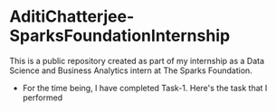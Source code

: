 # AditiChatterjee-SparksFoundationInternship
This is a public repository created as part of my internship as a Data Science and Business Analytics intern at The Sparks Foundation.
* For the time being, I have completed Task-1. Here's the task that I performed
 
